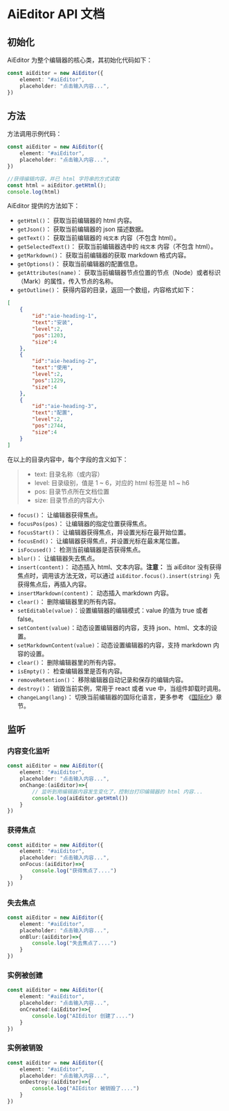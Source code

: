 # AiEditor API 文档

## 初始化

AiEditor 为整个编辑器的核心类，其初始化代码如下：

```typescript
const aiEditor = new AiEditor({
    element: "#aiEditor",
    placeholder: "点击输入内容...",
})
```

## 方法

方法调用示例代码：

```typescript
const aiEditor = new AiEditor({
    element: "#aiEditor",
    placeholder: "点击输入内容...",
})

//获得编辑内容，并已 html 字符串的方式读取
const html = aiEditor.getHtml();
console.log(html)
```

AiEditor 提供的方法如下：

- `getHtml()`： 获取当前编辑器的 html 内容。
- `getJson()`： 获取当前编辑器的 json 描述数据。
- `getText()`： 获取当前编辑器的 `纯文本` 内容（不包含 html）。
- `getSelectedText()`： 获取当前编辑器选中的 `纯文本` 内容（不包含 html）。
- `getMarkdown()`： 获取当前编辑器的获取 markdown 格式内容。
- `getOptions()`： 获取当前编辑器的配置信息。
- `getAttributes(name)`： 获取当前编辑器节点位置的节点（Node）或者标识（Mark）的属性，传入节点的名称。
- `getOutline()`： 获得内容的目录，返回一个数组，内容格式如下：

```json
[
    {
        "id":"aie-heading-1",
        "text":"安装",
        "level":2,
        "pos":1203,
        "size":4
    },
    {
        "id":"aie-heading-2",
        "text":"使用",
        "level":2,
        "pos":1229,
        "size":4
    },
    {
        "id":"aie-heading-3",
        "text":"配置",
        "level":2,
        "pos":2744,
        "size":4
    }
]
```
在以上的目录内容中，每个字段的含义如下：
> - text: 目录名称（或内容）
> - level: 目录级别，值是 1 ~ 6，对应的 html 标签是 h1 ~ h6 
> - pos: 目录节点所在文档位置
> - size: 目录节点的内容大小

- `focus()`： 让编辑器获得焦点。
- `focusPos(pos)`： 让编辑器的指定位置获得焦点。
- `focusStart()`： 让编辑器获得焦点，并设置光标在最开始位置。
- `focusEnd()`： 让编辑器获得焦点，并设置光标在最末尾位置。
- `isFocused()`： 检测当前编辑器是否获得焦点。
- `blur()`： 让编辑器失去焦点。
- `insert(content)`： 动态插入 html、文本内容。**注意：** 当 aiEditor 没有获得焦点时，调用该方法无效，可以通过 `aiEditor.focus().insert(string)` 先获得焦点后，再插入内容。
- `insertMarkdown(content)`： 动态插入 markdown 内容。
- `clear()`： 删除编辑器里的所有内容。
- `setEditable(value)`：设置编辑器的编辑模式：value 的值为 true 或者 false。
- `setContent(value)`：动态设置编辑器的内容，支持 json、html、文本的设置。
- `setMarkdownContent(value)`：动态设置编辑器的内容，支持 markdown 内容的设置。
- `clear()`： 删除编辑器里的所有内容。
- `isEmpty()`： 检查编辑器里是否有内容。
- `removeRetention()`： 移除编辑器自动记录和保存的编辑内容。
- `destroy()`： 销毁当前实例，常用于 react 或者 vue 中，当组件卸载时调用。
- `changeLang(lang)`： 切换当前编辑器的国际化语言，更多参考 《[国际化](../config/i18n.md)》章节。


## 监听

### 内容变化监听

```typescript
const aiEditor = new AiEditor({
    element: "#aiEditor",
    placeholder: "点击输入内容...",
    onChange:(aiEditor)=>{
        // 监听到用编辑器内容发生变化了，控制台打印编辑器的 html 内容...
        console.log(aiEditor.getHtml())
    }
})
```

### 获得焦点

```typescript
const aiEditor = new AiEditor({
    element: "#aiEditor",
    placeholder: "点击输入内容...",
    onFocus:(aiEditor)=>{
        console.log("获得焦点了....")
    }
})
```

### 失去焦点

```typescript
const aiEditor = new AiEditor({
    element: "#aiEditor",
    placeholder: "点击输入内容...",
    onBlur:(aiEditor)=>{
        console.log("失去焦点了....")
    }
})
```


### 实例被创建

```typescript
const aiEditor = new AiEditor({
    element: "#aiEditor",
    placeholder: "点击输入内容...",
    onCreated:(aiEditor)=>{
        console.log("AIEditor 创建了....")
    }
})
```

### 实例被销毁

```typescript
const aiEditor = new AiEditor({
    element: "#aiEditor",
    placeholder: "点击输入内容...",
    onDestroy:(aiEditor)=>{
        console.log("AIEditor 被销毁了....")
    }
})
```
